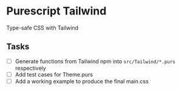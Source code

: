 # Purescript Tailwind
Type-safe CSS with Tailwind

## Tasks
- [ ] Generate functions from Tailwind npm into `src/Tailwind/*.purs` respectively
- [ ] Add test cases for Theme.purs
- [ ] Add a working example to produce the final main.css
